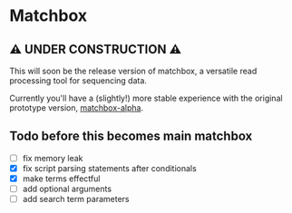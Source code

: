 # Matchbox

## ⚠️ UNDER CONSTRUCTION ⚠️

This will soon be the release version of matchbox, a versatile read processing tool for sequencing data.

Currently you'll have a (slightly!) more stable experience with the original prototype version, [matchbox-alpha](https://github.com/jakob-schuster/matchbox-alpha).

## Todo before this becomes main matchbox

- [ ] fix memory leak
- [x] fix script parsing statements after conditionals
- [x] make terms effectful
- [ ] add optional arguments
- [ ] add search term parameters
